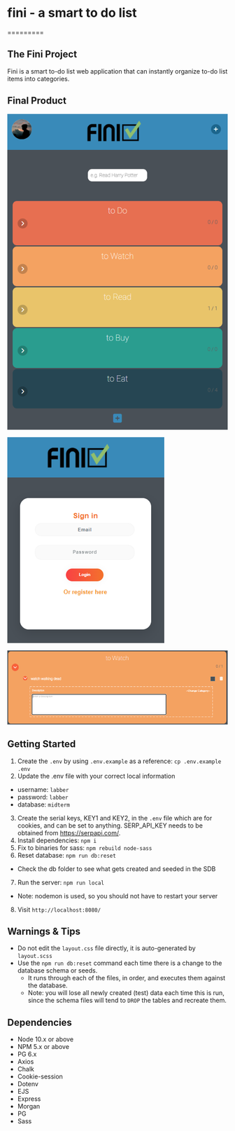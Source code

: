 # fini - a smart to do list
=========

## The Fini Project

Fini is a smart to-do list web application that can instantly organize to-do list items into categories. 

## Final Product

!["The main page of Fini"](https://github.com/andrewgjh/fini/blob/master/public/Images/finiFront.PNG?raw=true)

!["The login page of Fini"](https://github.com/andrewgjh/fini/blob/master/public/Images/FiniSignIn.PNG?raw=true)

!["Drop-down functionality of Fini"](https://github.com/andrewgjh/fini/blob/master/public/Images/dropdown%20functionality.PNG?raw=true)

## Getting Started

1. Create the `.env` by using `.env.example` as a reference: `cp .env.example .env`
2. Update the .env file with your correct local information 
  - username: `labber` 
  - password: `labber` 
  - database: `midterm`
3. Create the serial keys, KEY1 and KEY2, in the `.env` file which are for cookies, and can be set to anything. SERP_API_KEY needs to be obtained from https://serpapi.com/.
4. Install dependencies: `npm i`
5. Fix to binaries for sass: `npm rebuild node-sass`
6. Reset database: `npm run db:reset`
  - Check the db folder to see what gets created and seeded in the SDB
7. Run the server: `npm run local`
  - Note: nodemon is used, so you should not have to restart your server
8. Visit `http://localhost:8080/`

## Warnings & Tips

- Do not edit the `layout.css` file directly, it is auto-generated by `layout.scss`
- Use the `npm run db:reset` command each time there is a change to the database schema or seeds. 
  - It runs through each of the files, in order, and executes them against the database. 
  - Note: you will lose all newly created (test) data each time this is run, since the schema files will tend to `DROP` the tables and recreate them.

## Dependencies

- Node 10.x or above
- NPM 5.x or above
- PG 6.x
- Axios
- Chalk
- Cookie-session
- Dotenv
- EJS
- Express
- Morgan
- PG
- Sass
